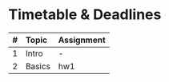 # Timetable & Deadlines

| \# | Topic | Assignment |
| :--- | :--- | :--- |
| 1 | Intro | - |
| 2 | Basics | hw1 |

